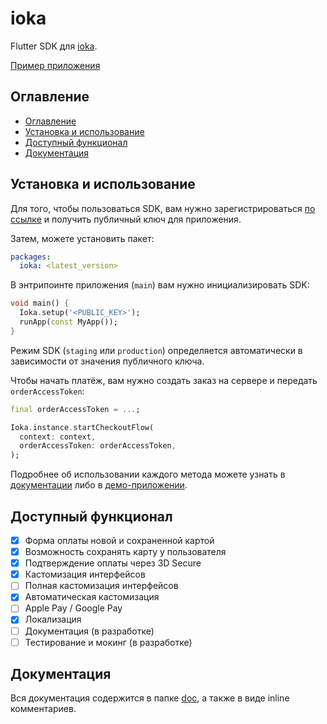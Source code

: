# ioka 

Flutter SDK для [ioka](https://ioka.kz).

[Пример приложения](./demo/lib/main.dart)

## Оглавление
- [Оглавление](#оглавление)
- [Установка и использование](#установка-и-использование)
- [Доступный функционал](#доступный-функционал)
- [Документация](#документация)

## Установка и использование

Для того, чтобы пользоваться SDK, вам нужно зарегистрироваться 
[по ссылке](https://ioka.kz/contact-form) и получить публичный ключ для 
приложения.

Затем, можете установить пакет:

```yaml
packages:
  ioka: <latest_version>
```

В энтрипоинте приложения (`main`) вам нужно инициализировать SDK:

```dart
void main() {
  Ioka.setup('<PUBLIC_KEY>');
  runApp(const MyApp());
}
```

Режим SDK (`staging` или `production`) определяется автоматически в зависимости 
от значения публичного ключа.

Чтобы начать платёж, вам нужно создать заказ на сервере и передать 
`orderAccessToken`:

```dart
final orderAccessToken = ...;

Ioka.instance.startCheckoutFlow(
  context: context,
  orderAccessToken: orderAccessToken,
);
```

Подробнее об использовании каждого метода можете узнать в 
[документации](./doc/README.md) либо в [демо-приложении](./demo/lib/main.dart).

## Доступный функционал

- [x] Форма оплаты новой и сохраненной картой
- [x] Возможность сохранять карту у пользователя
- [x] Подтверждение оплаты через 3D Secure
- [x] Кастомизация интерфейсов
- [ ] Полная кастомизация интерфейсов 
- [x] Автоматическая кастомизация
- [ ] Apple Pay / Google Pay
- [x] Локализация
- [ ] Документация (в разработке)
- [ ] Тестирование и мокинг (в разработке)

## Документация

Вся документация содержится в папке [doc](./doc), а также в виде inline
комментариев.
